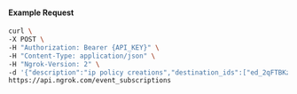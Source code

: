 <!-- Code generated for API Clients. DO NOT EDIT. -->

#### Example Request

```bash
curl \
-X POST \
-H "Authorization: Bearer {API_KEY}" \
-H "Content-Type: application/json" \
-H "Ngrok-Version: 2" \
-d '{"description":"ip policy creations","destination_ids":["ed_2qFTBKzzPlgATs0DMfGGx57bTgb"],"metadata":"{\"environment\": \"staging\"}","sources":[{"type":"ip_policy_created.v0"}]}' \
https://api.ngrok.com/event_subscriptions
```
